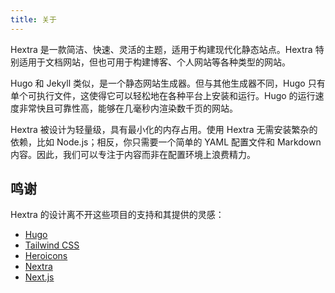 ```yaml
---
title: 关于
---
```


Hextra 是一款简洁、快速、灵活的主题，适用于构建现代化静态站点。Hextra 特别适用于文档网站，但也可用于构建博客、个人网站等各种类型的网站。

Hugo 和 Jekyll 类似，是一个静态网站生成器。但与其他生成器不同，Hugo 只有单个可执行文件，这使得它可以轻松地在各种平台上安装和运行。Hugo 的运行速度非常快且可靠性高，能够在几毫秒内渲染数千页的网站。

Hextra 被设计为轻量级，具有最小化的内存占用。使用 Hextra 无需安装繁杂的依赖，比如 Node.js；相反，你只需要一个简单的 YAML 配置文件和 Markdown 内容。因此，我们可以专注于内容而非在配置环境上浪费精力。

## 鸣谢

Hextra 的设计离不开这些项目的支持和其提供的灵感：

- [Hugo](https://gohugo.io/)
- [Tailwind CSS](https://tailwindcss.com/)
- [Heroicons](https://heroicons.com/)
- [Nextra](https://nextra.vercel.app/)
- [Next.js](https://nextjs.org/)